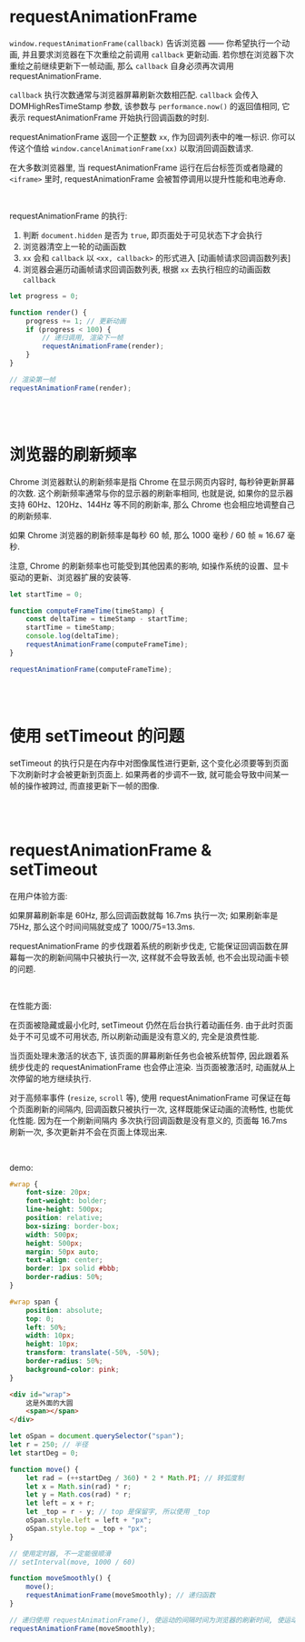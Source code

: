 # requestAnimationFrame

`window.requestAnimationFrame(callback)` 告诉浏览器 —— 你希望执行一个动画, 并且要求浏览器在下次重绘之前调用 `callback` 更新动画. 若你想在浏览器下次重绘之前继续更新下一帧动画, 那么 `callback` 自身必须再次调用 requestAnimationFrame.

`callback` 执行次数通常与浏览器屏幕刷新次数相匹配. `callback` 会传入 DOMHighResTimeStamp 参数, 该参数与 `performance.now()` 的返回值相同, 它表示 requestAnimationFrame 开始执行回调函数的时刻.

requestAnimationFrame 返回一个正整数 `xx`, 作为回调列表中的唯一标识. 你可以传这个值给 `window.cancelAnimationFrame(xx)` 以取消回调函数请求.

在大多数浏览器里, 当 requestAnimationFrame 运行在后台标签页或者隐藏的 `<iframe>` 里时, requestAnimationFrame 会被暂停调用以提升性能和电池寿命.

<br>

requestAnimationFrame 的执行:

1. 判断 `document.hidden` 是否为 `true`, 即页面处于可见状态下才会执行
2. 浏览器清空上一轮的动画函数
3. `xx` 会和 `callback` 以 `<xx, callback>` 的形式进入 [动画帧请求回调函数列表]
4. 浏览器会遍历动画帧请求回调函数列表, 根据 `xx` 去执行相应的动画函数 `callback`

```javascript
let progress = 0;

function render() {
    progress += 1; // 更新动画
    if (progress < 100) {
        // 递归调用, 渲染下一帧
        requestAnimationFrame(render);
    }
}

// 渲染第一帧
requestAnimationFrame(render);
```

<br><br>

# 浏览器的刷新频率

Chrome 浏览器默认的刷新频率是指 Chrome 在显示网页内容时, 每秒钟更新屏幕的次数. 这个刷新频率通常与你的显示器的刷新率相同, 也就是说, 如果你的显示器支持 60Hz、120Hz、144Hz 等不同的刷新率, 那么 Chrome 也会相应地调整自己的刷新频率.

如果 Chrome 浏览器的刷新频率是每秒 60 帧, 那么 1000 毫秒 / 60 帧 ≈ 16.67 毫秒.

注意, Chrome 的刷新频率也可能受到其他因素的影响, 如操作系统的设置、显卡驱动的更新、浏览器扩展的安装等.

```js
let startTime = 0;

function computeFrameTime(timeStamp) {
    const deltaTime = timeStamp - startTime;
    startTime = timeStamp;
    console.log(deltaTime);
    requestAnimationFrame(computeFrameTime);
}

requestAnimationFrame(computeFrameTime);
```

<br><br>

# 使用 setTimeout 的问题

setTimeout 的执行只是在内存中对图像属性进行更新, 这个变化必须要等到页面下次刷新时才会被更新到页面上. 如果两者的步调不一致, 就可能会导致中间某一帧的操作被跨过, 而直接更新下一帧的图像.

<br><br>

# requestAnimationFrame & setTimeout

在用户体验方面:

如果屏幕刷新率是 60Hz, 那么回调函数就每 16.7ms 执行一次; 如果刷新率是 75Hz, 那么这个时间间隔就变成了 1000/75=13.3ms.

requestAnimationFrame 的步伐跟着系统的刷新步伐走, 它能保证回调函数在屏幕每一次的刷新间隔中只被执行一次, 这样就不会导致丢帧, 也不会出现动画卡顿的问题.

<br>

在性能方面:

在页面被隐藏或最小化时, setTimeout 仍然在后台执行着动画任务. 由于此时页面处于不可见或不可用状态, 所以刷新动画是没有意义的, 完全是浪费性能.

当页面处理未激活的状态下, 该页面的屏幕刷新任务也会被系统暂停, 因此跟着系统步伐走的 requestAnimationFrame 也会停止渲染. 当页面被激活时, 动画就从上次停留的地方继续执行.

对于高频率事件 (`resize`, `scroll` 等), 使用 requestAnimationFrame 可保证在每个页面刷新的间隔内, 回调函数只被执行一次, 这样既能保证动画的流畅性, 也能优化性能. 因为在一个刷新间隔内 多次执行回调函数是没有意义的, 页面每 16.7ms 刷新一次, 多次更新并不会在页面上体现出来.

<br>

demo:

```css
#wrap {
    font-size: 20px;
    font-weight: bolder;
    line-height: 500px;
    position: relative;
    box-sizing: border-box;
    width: 500px;
    height: 500px;
    margin: 50px auto;
    text-align: center;
    border: 1px solid #bbb;
    border-radius: 50%;
}

#wrap span {
    position: absolute;
    top: 0;
    left: 50%;
    width: 10px;
    height: 10px;
    transform: translate(-50%, -50%);
    border-radius: 50%;
    background-color: pink;
}
```

```html
<div id="wrap">
    这是外面的大圆
    <span></span>
</div>
```

```js
let oSpan = document.querySelector("span");
let r = 250; // 半径
let startDeg = 0;

function move() {
    let rad = (++startDeg / 360) * 2 * Math.PI; // 转弧度制
    let x = Math.sin(rad) * r;
    let y = Math.cos(rad) * r;
    let left = x + r;
    let _top = r - y; // top 是保留字, 所以使用 _top
    oSpan.style.left = left + "px";
    oSpan.style.top = _top + "px";
}

// 使用定时器, 不一定能很顺滑
// setInterval(move, 1000 / 60)

function moveSmoothly() {
    move();
    requestAnimationFrame(moveSmoothly); // 递归函数
}

// 递归使用 requestAnimationFrame(), 使运动的间隔时间为浏览器的刷新时间, 使运动尽可能顺滑
requestAnimationFrame(moveSmoothly);
```

<br>
